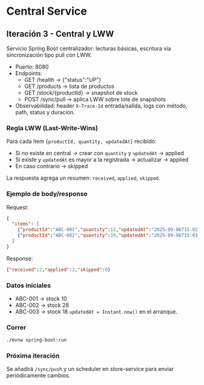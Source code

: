 # Central Service

## Iteración 3 - Central y LWW

Servicio Spring Boot centralizador: lecturas básicas, escritura via sincronización tipo pull con LWW.

- Puerto: 8080
- Endpoints:
  - GET /health → {"status":"UP"}
  - GET /products → lista de productos
  - GET /stock/{productId} → snapshot de stock
  - POST /sync/pull → aplica LWW sobre lote de snapshots
- Observabilidad: header `X-Trace-Id` entrada/salida, logs con método, path, status y duración.

### Regla LWW (Last-Write-Wins)
Para cada item `{productId, quantity, updatedAt}` recibido:
- Si no existe en central → crear con `quantity` y `updatedAt` → applied
- Si existe y `updatedAt` es mayor a la registrada → actualizar → applied
- En caso contrario → skipped

La respuesta agrega un resumen: `received`, `applied`, `skipped`.

### Ejemplo de body/response
Request:
```json
{
  "items": [
    {"productId":"ABC-001","quantity":12,"updatedAt":"2025-09-06T15:02:00Z"},
    {"productId":"ABC-002","quantity":30,"updatedAt":"2025-09-06T15:03:00Z"}
  ]
}
```

Response:
```json
{"received":2,"applied":2,"skipped":0}
```

### Datos iniciales
- ABC-001 → stock 10
- ABC-002 → stock 28
- ABC-003 → stock 18
`updatedAt = Instant.now()` en el arranque.

### Correr
```bash
./mvnw spring-boot:run
```

### Próxima iteración
Se añadirá `/sync/push` y un scheduler en store-service para enviar periódicamente cambios.


